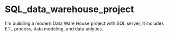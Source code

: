 # SQL_data_warehouse_project
I'm buildiing a modern Data  Ware House project with SQL server, it includes ETL process, data modeling, and data anlytics.
